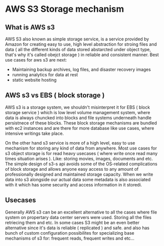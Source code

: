 # AWS S3 Storage mechanism
## What is AWS s3
AWS S3 also known as simple storage service, is a service provided by Amazon for creating easy to use, high level abstraction for
stroing files and data ( all the different kinds of data stored abstarcted under object type, that's why it's called obejct storage )  in reliable and consistent manner. Best use cases for aws s3 are next:
- Maintaining backup archives, log files, and disaster recovery images
- running analytics for data at rest
- static website hosting

## AWS s3 vs EBS ( block storage )
AWS s3 is a storage system, we shouldn't misinterpret it for EBS ( block storage service ) which is low level volume management system, where data
is always chuncked into blocks and file systems underneath handle persistnece of these blocks. These block storage mechanisms are bundled with
ec2 instances and are there for more database like use cases, where intensive writings take place.

On the other hand s3 service is more of a high level, easy to use mechanism for storing any kind of data from anywhere. Most use cases for s3 object storage
is for read heavy usecases ( where write once read many times situation arises ). Like: storing movies, images, documents and etc.
The simple design of s3-s api avoids some of the OS-related complications of block storage and allows anyone easy access to any amount of professionally
designed and maintained storage capacity.
When we write data into s3 alongside our actual data some metadata is also associated with it which has some security and access information in it storedi.

## Usecases
Generally AWS s3 can be an excellent alternative to all the cases where file system on propertary data center servers were used. Storing all the files retriecing them and etc.
In some cases S3 might be an even better alternative since it's data is reliable ( replicated ) and safe. and also has bunch of custom configuration possibilites for specializing
base mechanisms of s3 for: frequent reads, frequent writes and etc...
